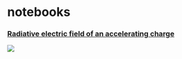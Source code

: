 # notebooks
### [Radiative electric field of an accelerating charge](https://mybinder.org/v2/gh/LukasDrsman/notebook/8082a375a9ebfc5713162c593f15c90cf9d75935?urlpath=lab%2Ftree%2FErad.ipynb)
![](https://github.com/LukasDrsman/notebook/blob/main/Field_xx2z10q500.png)
